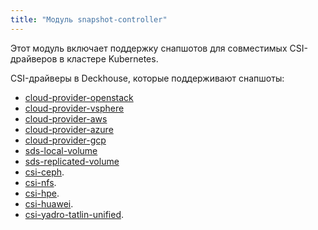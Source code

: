 ```yaml
---
title: "Модуль snapshot-controller"
---
```


Этот модуль включает поддержку снапшотов для совместимых CSI-драйверов в кластере Kubernetes.

CSI-драйверы в Deckhouse, которые поддерживают снапшоты:
- [cloud-provider-openstack](/modules/cloud-provider-openstack/)
- [cloud-provider-vsphere](/modules/cloud-provider-vsphere/)
- [cloud-provider-aws](/modules/cloud-provider-aws/)
- [cloud-provider-azure](/modules/cloud-provider-azure/)
- [cloud-provider-gcp](/modules/cloud-provider-gcp/)
- [sds-local-volume](/modules/sds-local-volume/stable/)
- [sds-replicated-volume](/modules/sds-replicated-volume/stable/)
- [csi-ceph](/modules/csi-ceph/stable/).
- [csi-nfs](/modules/csi-nfs/stable/).
- [csi-hpe](/modules/csi-hpe/stable/).
- [csi-huawei](/modules/csi-huawei/stable/).
- [csi-yadro-tatlin-unified](/modules/csi-yadro-tatlin-unified/stable/).
